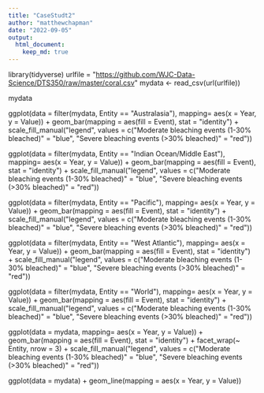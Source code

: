 ```yaml
---
title: "CaseStudt2"
author: "matthewchapman"
date: "2022-09-05"
output: 
  html_document:
    keep_md: true
---
```



library(tidyverse)
urlfile = "https://github.com/WJC-Data-Science/DTS350/raw/master/coral.csv"
mydata <- read_csv(url(urlfile))

mydata


ggplot(data = filter(mydata, Entity == "Australasia"), mapping= aes(x = Year, y = Value)) + 
  geom_bar(mapping = aes(fill = Event), stat = "identity") + 
  scale_fill_manual("legend", values = c("Moderate bleaching events (1-30% bleached)" = "blue", "Severe bleaching events (>30% bleached)" = "red"))


ggplot(data = filter(mydata, Entity == "Indian Ocean/Middle East"), mapping= aes(x = Year, y = Value)) + 
  geom_bar(mapping = aes(fill = Event), stat = "identity") + 
  scale_fill_manual("legend", values = c("Moderate bleaching events (1-30% bleached)" = "blue", "Severe bleaching events (>30% bleached)" = "red"))
  
ggplot(data = filter(mydata, Entity == "Pacific"), mapping= aes(x = Year, y = Value)) + 
  geom_bar(mapping = aes(fill = Event), stat = "identity") + 
  scale_fill_manual("legend", values = c("Moderate bleaching events (1-30% bleached)" = "blue", "Severe bleaching events (>30% bleached)" = "red"))
  
ggplot(data = filter(mydata, Entity == "West Atlantic"), mapping= aes(x = Year, y = Value)) + 
  geom_bar(mapping = aes(fill = Event), stat = "identity") + 
  scale_fill_manual("legend", values = c("Moderate bleaching events (1-30% bleached)" = "blue", "Severe bleaching events (>30% bleached)" = "red"))
  
ggplot(data = filter(mydata, Entity == "World"), mapping= aes(x = Year, y = Value)) + 
  geom_bar(mapping = aes(fill = Event), stat = "identity") + 
  scale_fill_manual("legend", values = c("Moderate bleaching events (1-30% bleached)" = "blue", "Severe bleaching events (>30% bleached)" = "red"))



ggplot(data = mydata, mapping= aes(x = Year, y = Value)) + 
  geom_bar(mapping = aes(fill = Event), stat = "identity") +
  facet_wrap(~ Entity, nrow = 3) + 
  scale_fill_manual("legend", values = c("Moderate bleaching events (1-30% bleached)" = "blue", "Severe bleaching events (>30% bleached)" = "red"))
  
  
  
  
ggplot(data = mydata) +
  geom_line(mapping = aes(x = Year, y = Value))



